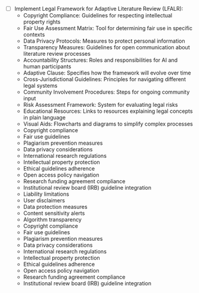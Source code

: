 

- [ ] Implement Legal Framework for Adaptive Literature Review (LFALR):
  - Copyright Compliance: Guidelines for respecting intellectual property rights
  - Fair Use Assessment Matrix: Tool for determining fair use in specific contexts
  - Data Privacy Protocols: Measures to protect personal information
  - Transparency Measures: Guidelines for open communication about literature review processes
  - Accountability Structures: Roles and responsibilities for AI and human participants
  - Adaptive Clause: Specifies how the framework will evolve over time
  - Cross-Jurisdictional Guidelines: Principles for navigating different legal systems
  - Community Involvement Procedures: Steps for ongoing community input
  - Risk Assessment Framework: System for evaluating legal risks
  - Educational Resources: Links to resources explaining legal concepts in plain language
  - Visual Aids: Flowcharts and diagrams to simplify complex processes
  - Copyright compliance
  - Fair use guidelines
  - Plagiarism prevention measures
  - Data privacy considerations
  - International research regulations
  - Intellectual property protection
  - Ethical guidelines adherence
  - Open access policy navigation
  - Research funding agreement compliance
  - Institutional review board (IRB) guideline integration
  - Liability limitations
  - User disclaimers
  - Data protection measures
  - Content sensitivity alerts
  - Algorithm transparency
  - Copyright compliance
  - Fair use guidelines
  - Plagiarism prevention measures
  - Data privacy considerations
  - International research regulations
  - Intellectual property protection
  - Ethical guidelines adherence
  - Open access policy navigation
  - Research funding agreement compliance
  - Institutional review board (IRB) guideline integration